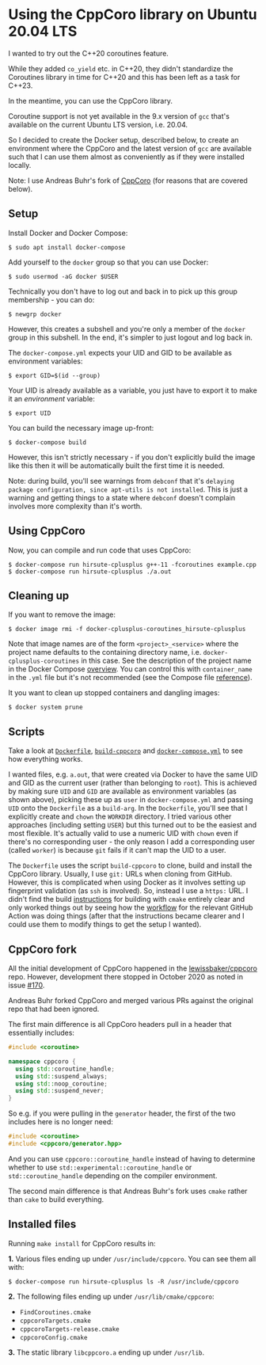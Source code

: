 Using the CppCoro library on Ubuntu 20.04 LTS
=============================================

I wanted to try out the C++20 coroutines feature.

While they added `co_yield` etc. in C++20, they didn't standardize the Coroutines library in time for C++20 and this has been left as a task for C++23.

In the meantime, you can use the CppCoro library.

Coroutine support is not yet available in the 9.x version of `gcc` that's available on the current Ubuntu LTS version, i.e. 20.04.

So I decided to create the Docker setup, described below, to create an environment where the CppCoro and the latest version of `gcc` are available such that I can use them almost as conveniently as if they were installed locally.

Note: I use Andreas Buhr's fork of [CppCoro](https://github.com/andreasbuhr/cppcoro/blob/master/README.md#cppcoro---a-coroutine-library-for-c) (for reasons that are covered below).

Setup
-----

Install Docker and Docker Compose:

    $ sudo apt install docker-compose

Add yourself to the `docker` group so that you can use Docker:

    $ sudo usermod -aG docker $USER

Technically you don't have to log out and back in to pick up this group membership - you can do:

    $ newgrp docker

However, this creates a subshell and you're only a member of the `docker` group in this subshell. In the end, it's simpler to just logout and log back in.

The `docker-compose.yml` expects your UID and GID to be available as environment variables:

    $ export GID=$(id --group)

Your UID is already available as a variable, you just have to export it to make it an _environment_ variable:

    $ export UID

You can build the necessary image up-front:

    $ docker-compose build

However, this isn't strictly necessary - if you don't explicitly build the image like this then it will be automatically built the first time it is needed.

Note: during build, you'll see warnings from `debconf` that it's `delaying package configuration, since apt-utils is not installed`. This is just a warning and getting things to a state where `debconf` doesn't complain involves more complexity than it's worth.

Using CppCoro
-------------

Now, you can compile and run code that uses CppCoro:

    $ docker-compose run hirsute-cplusplus g++-11 -fcoroutines example.cpp
    $ docker-compose run hirsute-cplusplus ./a.out

Cleaning up
-----------

If you want to remove the image:

    $ docker image rmi -f docker-cplusplus-coroutines_hirsute-cplusplus

Note that image names are of the form `<project>_<service>` where the project name defaults to the containing directory name, i.e. `docker-cplusplus-coroutines` in this case. See the description of the project name in the Docker Compose [overview](https://docs.docker.com/compose/). You can control this with `container_name` in the `.yml` file but it's not recommended (see the Compose file [reference](https://docs.docker.com/compose/compose-file/compose-file-v3/)).

It you want to clean up stopped containers and dangling images:

    $ docker system prune

Scripts
-------

Take a look at [`Dockerfile`](Dockerfile), [`build-cppcoro`](build-cppcoro) and [`docker-compose.yml`](docker-compose.yml) to see how everything works.

I wanted files, e.g. `a.out`, that were created via Docker to have the same UID and GID as the current user (rather than belonging to `root`). This is achieved by making sure `UID` and `GID` are available as environment variables (as shown above), picking these up as `user` in `docker-compose.yml` and passing `UID` onto the `Dockerfile` as a `build-arg`. In the `Dockerfile`, you'll see that I explicitly create and `chown` the `WORKDIR` directory. I tried various other approaches (including setting `USER`) but this turned out to be the easiest and most flexible. It's actually valid to use a numeric UID with `chown` even if there's no corresponding user - the only reason I add a corresponding user (called `worker`) is because `git` fails if it can't map the UID to a user.

The `Dockerfile` uses the script `build-cppcoro` to clone, build and install the CppCoro library. Usually, I use `git:` URLs when cloning from GitHub. However, this is complicated when using Docker as it involves setting up fingerprint validation (as `ssh` is involved). So, instead I use a `https:` URL. I didn't find the build [instructions](https://github.com/andreasbuhr/cppcoro/blob/master/README.md#building) for building with `cmake` entirely clear and only worked things out by seeing how the [workflow](https://github.com/andreasbuhr/cppcoro/blob/master/.github/workflows/cmake.yml) for the relevant GitHub Action was doing things (after that the instructions became clearer and I could use them to modify things to get the setup I wanted).

CppCoro fork
------------

All the initial development of CppCoro happened in the [lewissbaker/cppcoro](https://github.com/lewissbaker/cppcoro) repo. However, development there stopped in October 2020 as noted in issue [#170](https://github.com/lewissbaker/cppcoro/issues/170).

Andreas Buhr forked CppCoro and merged various PRs against the original repo that had been ignored.

The first main difference is all CppCoro headers pull in a header that essentially includes:

```c++
#include <coroutine>

namespace cppcoro {
  using std::coroutine_handle;
  using std::suspend_always;
  using std::noop_coroutine;
  using std::suspend_never;
}
```

So e.g. if you were pulling in the `generator` header, the first of the two includes here is no longer need:

```c++
#include <coroutine>
#include <cppcoro/generator.hpp>
```

And you can use `cppcoro::coroutine_handle` instead of having to determine whether to use `std::experimental::coroutine_handle` or `std::coroutine_handle` depending on the compiler environment.

The second main difference is that Andreas Buhr's fork uses `cmake` rather than `cake` to build everything.

Installed files
---------------

Running `make install` for CppCoro results in:

**1.** Various files ending up under `/usr/include/cppcoro`. You can see them all with:

```
$ docker-compose run hirsute-cplusplus ls -R /usr/include/cppcoro
```

**2.** The following files ending up under `/usr/lib/cmake/cppcoro`:

* `FindCoroutines.cmake`
* `cppcoroTargets.cmake`
* `cppcoroTargets-release.cmake`
* `cppcoroConfig.cmake`

**3.** The static library `libcppcoro.a` ending up under `/usr/lib`.
